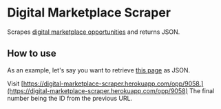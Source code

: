 # Digital Marketplace Scraper

Scrapes [digital marketplace opportunities](https://www.digitalmarketplace.service.gov.uk) and returns JSON.

## How to use

As an example, let's say you want to retrieve [this page](https://www.digitalmarketplace.service.gov.uk/digital-outcomes-and-specialists/opportunities/9058) as JSON.

Visit [https://digital-marketplace-scraper.herokuapp.com/opp/9058.](https://digital-marketplace-scraper.herokuapp.com/opp/9058) The final number being the ID from the previous URL.
